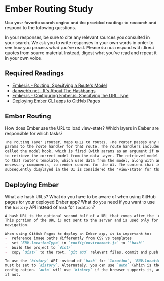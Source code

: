 # Ember Routing Study

Use your favorite search engine and the provided readings to research and
respond to the following questions.

In your responses, be sure to cite any relevant sources you consulted in your
search. We ask you to write responses in your own words in order to see how you
process what you've read. Please do not respond with direct quotes from source
material. Instead, digest what you've read and repeat it in your own voice.

## Required Readings

-   [Ember.js - Routing: Specifying a Route's Model](https://guides.emberjs.com/v2.5.0/routing/specifying-a-routes-model/)
-   [danwebb.net - It's About The Hashbangs](http://danwebb.net/2011/5/28/it-is-about-the-hashbangs)
-   [Ember.js - Configuring Ember.js: Specifying the URL Type](https://guides.emberjs.com/v2.5.0/configuring-ember/specifying-url-type/)
-   [Deploying Ember CLI apps to GitHub Pages](http://osxi.github.io/ember/github/git/2015/09/22/ember-cli-apps-on-github-pages.html)

## Ember Routing

How does Ember use the URL to load view-state? Which layers in Ember are
responsible for which tasks?

```md
The routing layer (router) maps URLs to routes. The router passes any relevant
params to the route handler for that route. The route handlers includes a method
called the model hook, which is fired (with params as an argument if necessary)
to retrieve the correct model from the data layer. The retrieved model is passed
to that route's template, which uses data from the model, along with any
necessary components, to render content for the UI. The content that is
subsequently displayed in the UI is considered the 'view-state' for that URL.
```

## Deploying Ember

What are hash URLs? What do you have to be aware of when using GitHub pages for
your deployed Ember app? What do you need if you want to use the `history` API
instead of `hash` for `location`?

```md
A hash URL is the optional second half of a URL that comes after the '#' symbol.
This portion of the URL is not sent to the server and is used only for local
navigation.

When using GitHub Pages to deploy an Ember app, it is important to:
-  reference image paths differently from CSS vs templates
-  set `ENV.locationType` in `config/environment.js` to `'hash'`
-  build the project to `dist/`
-  copy `dist/` to the root, `git add` relevant files, commit and push

To use the `history` API instead of `hash` for `location`, `ENV.locationType`
must be set to `history`. Alternately, you can use `auto` (which is the default)
configuration. `auto` will use `history` if the browser supports it, and `hash`
if not.
```
